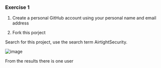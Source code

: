 ### Exercise 1 ###

1. Create a personal GitHub account using your personal name and email address

2. Fork this porject

Search for this project, use the search term AirtightSecurity.

![image](https://user-images.githubusercontent.com/84293777/118736704-8ddafe80-b886-11eb-8e84-4b4cb737d248.png)

From the results there is one user
